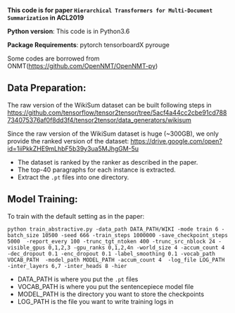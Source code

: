 **This code is for paper `Hierarchical Transformers for Multi-Document Summarization` in ACL2019**

**Python version**: This code is in Python3.6

**Package Requirements**: pytorch tensorboardX pyrouge

Some codes are borrowed from ONMT(https://github.com/OpenNMT/OpenNMT-py)

## Data Preparation:

The raw version of the WikiSum dataset can be built following steps in https://github.com/tensorflow/tensor2tensor/tree/5acf4a44cc2cbe91cd788734075376af0f8dd3f4/tensor2tensor/data_generators/wikisum

Since the raw version of the WikiSum dataset is huge (~300GB), we only provide the ranked version of the dataset:
https://drive.google.com/open?id=1iiPkkZHE9mLhbF5b39y3ua5MJhgGM-5u

* The dataset is ranked by the ranker as described in the paper.
* The top-40 paragraphs for each instance is extracted.
* Extract the `.pt` files into one directory.


## Model Training:

To train with the default setting as in the paper:
```
python train_abstractive.py -data_path DATA_PATH/WIKI -mode train 6 -batch_size 10500 -seed 666 -train_steps 1000000 -save_checkpoint_steps 5000  -report_every 100 -trunc_tgt_ntoken 400 -trunc_src_nblock 24 -visible_gpus 0,1,2,3 -gpu_ranks 0,1,2,4n -world_size 4 -accum_count 4 -dec_dropout 0.1 -enc_dropout 0.1 -label_smoothing 0.1 -vocab_path VOCAB_PATH  -model_path MODEL_PATH -accum_count 4  -log_file LOG_PATH  -inter_layers 6,7 -inter_heads 8 -hier
```
* DATA_PATH is where you put the `.pt` files
* VOCAB_PATH is where you put the sentencepiece model file
* MODEL_PATH is the directory you want to store the checkpoints
* LOG_PATH is the file you want to write training logs in

